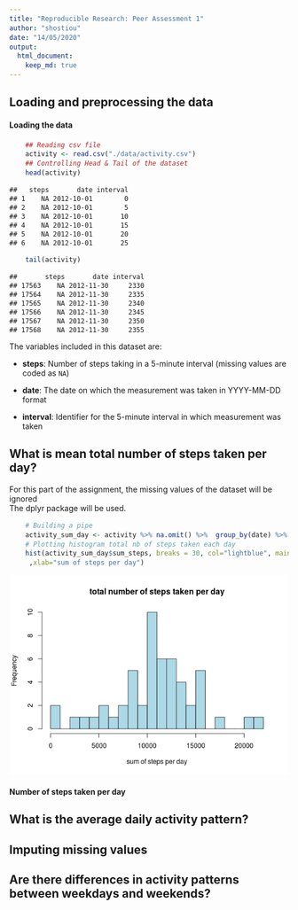 ```yaml
---
title: "Reproducible Research: Peer Assessment 1"
author: "shostiou"
date: "14/05/2020"
output: 
  html_document:
    keep_md: true
---
```



## Loading and preprocessing the data

#### Loading the data

```r
    ## Reading csv file
    activity <- read.csv("./data/activity.csv")
    ## Controlling Head & Tail of the dataset
    head(activity)
```

```
##   steps       date interval
## 1    NA 2012-10-01        0
## 2    NA 2012-10-01        5
## 3    NA 2012-10-01       10
## 4    NA 2012-10-01       15
## 5    NA 2012-10-01       20
## 6    NA 2012-10-01       25
```

```r
    tail(activity)
```

```
##       steps       date interval
## 17563    NA 2012-11-30     2330
## 17564    NA 2012-11-30     2335
## 17565    NA 2012-11-30     2340
## 17566    NA 2012-11-30     2345
## 17567    NA 2012-11-30     2350
## 17568    NA 2012-11-30     2355
```

The variables included in this dataset are:

* **steps**: Number of steps taking in a 5-minute interval (missing
    values are coded as `NA`)

* **date**: The date on which the measurement was taken in YYYY-MM-DD
    format

* **interval**: Identifier for the 5-minute interval in which
    measurement was taken


## What is mean total number of steps taken per day?

For this part of the assignment, the missing values of the dataset will be ignored  
The dplyr package will be used.






```r
    # Building a pipe
    activity_sum_day <- activity %>% na.omit() %>%  group_by(date) %>% summarize(sum_steps =sum(steps))
    # Plotting histogram total nb of steps taken each day
    hist(activity_sum_day$sum_steps, breaks = 30, col="lightblue", main="total number of steps taken per day"
     ,xlab="sum of steps per day")
```

![](PA1_shostiou_files/figure-html/total_nb_steps_day-1.png)<!-- -->




#### Number of steps taken per day



## What is the average daily activity pattern?



## Imputing missing values



## Are there differences in activity patterns between weekdays and weekends?

